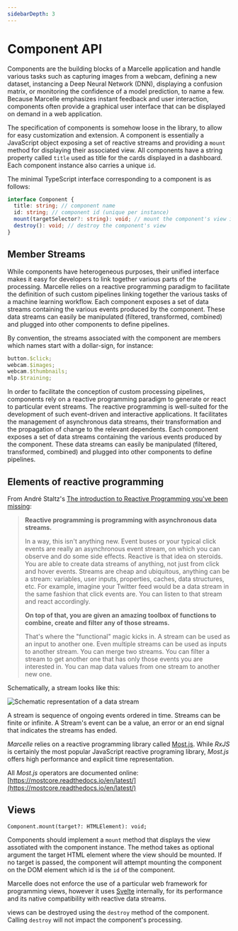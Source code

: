 ```yaml
---
sidebarDepth: 3
---
```


# Component API

Components are the building blocks of a Marcelle application and handle various tasks such as capturing images from a webcam, defining a new dataset, instancing a Deep Neural Network (DNN), displaying a confusion matrix, or monitoring the confidence of a model prediction, to name a few. Because Marcelle emphasizes instant feedback and user interaction, components often provide a graphical user interface that can be displayed on demand in a web application.

The specification of components is somehow loose in the library, to allow for easy customization and extension. A component is essentially a JavaScript object exposing a set of reactive streams and providing a `mount` method for displaying their associated view. All components have a string property called `title` used as title for the cards displayed in a dashboard. Each component instance also carries a unique `id`.

The minimal TypeScript interface corresponding to a component is as follows:

```ts
interface Component {
  title: string; // component name
  id: string; // component id (unique per instance)
  mount(targetSelector?: string): void; // mount the component's view in the DOM
  destroy(): void; // destroy the component's view
}
```

## Member Streams

While components have heterogeneous purposes, their unified interface makes it easy for developers to link together various parts of the processing. Marcelle relies on a reactive programming paradigm to facilitate the definition of such custom pipelines linking together the various tasks of a machine learning workflow. Each component exposes a set of data streams containing the various events produced by the component. These data streams can easily be manipulated (filtered, transformed, combined) and plugged into other components to define pipelines.

By convention, the streams associated with the component are members which names start with a dollar-sign, for instance:

```js
button.$click;
webcam.$images;
webcam.$thumbnails;
mlp.$training;
```

In order to facilitate the conception of custom processing pipelines, components rely on a reactive programming paradigm to generate or react to particular event streams. The reactive programming is well-suited for the development of such event-driven and interactive applications. It facilitates the management of asynchronous data streams, their transformation and the propagation of change to the relevant dependents.
Each component exposes a set of data streams containing the various events produced by the component. These data streams can easily be manipulated (filtered, transformed, combined) and plugged into other components to define pipelines.

## Elements of reactive programming

From André Staltz's [The introduction to Reactive Programming you've been missing](https://gist.github.com/staltz/868e7e9bc2a7b8c1f754):

> **Reactive programming is programming with asynchronous data streams.**
>
> In a way, this isn't anything new. Event buses or your typical click events are really an asynchronous event stream, on which you can observe and do some side effects. Reactive is that idea on steroids. You are able to create data streams of anything, not just from click and hover events. Streams are cheap and ubiquitous, anything can be a stream: variables, user inputs, properties, caches, data structures, etc. For example, imagine your Twitter feed would be a data stream in the same fashion that click events are. You can listen to that stream and react accordingly.
>
> **On top of that, you are given an amazing toolbox of functions to combine, create and filter any of those streams.**
>
> That's where the "functional" magic kicks in. A stream can be used as an input to another one. Even multiple streams can be used as inputs to another stream. You can merge two streams. You can filter a stream to get another one that has only those events you are interested in. You can map data values from one stream to another new one.

Schematically, a stream looks like this:

![Schematic representation of a data stream](./images/stream.jpg)

A stream is sequence of ongoing events ordered in time. Streams can be finite or infinite. A Stream's event can be a value, an error or an end signal that indicates the streams has ended.

_Marcelle_ relies on a reactive programming library called [Most.js](https://github.com/mostjs/core).
While _RxJS_ is certainly the most popular JavaScript reactive programing library, _Most.js_ offers high performance and explicit time representation.

All _Most.js_ operators are documented online: [https://mostcore.readthedocs.io/en/latest/](https://mostcore.readthedocs.io/en/latest/)

## Views

```tsx
Component.mount(target?: HTMLElement): void;
```

Components should implement a `mount` method that displays the view assotiated with the component instance. The method takes as optional argument the target HTML element where the view should be mounted. If no target is passed, the component will attempt mounting the component on the DOM element which id is the `id` of the component.

Marcelle does not enforce the use of a particular web framework for programming views, however it uses [Svelte](https://svelte.dev/) internally, for its performance and its native compatibility with reactive data streams.

views can be destroyed using the `destroy` method of the component. Calling `destroy` will not impact the component's processing.
